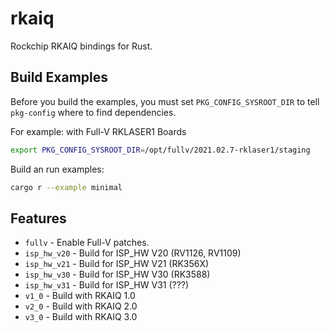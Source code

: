 rkaiq
=====

Rockchip RKAIQ bindings for Rust.

Build Examples
--------------

Before you build the examples, you must set `PKG_CONFIG_SYSROOT_DIR` 
to tell `pkg-config` where to find dependencies.

For example: with Full-V RKLASER1 Boards

```sh
export PKG_CONFIG_SYSROOT_DIR=/opt/fullv/2021.02.7-rklaser1/staging
```

Build an run examples:

```sh
cargo r --example minimal
```

Features
--------

- `fullv` - Enable Full-V patches.
- `isp_hw_v20` - Build for ISP_HW V20 (RV1126, RV1109)
- `isp_hw_v21` - Build for ISP_HW V21 (RK356X)
- `isp_hw_v30` - Build for ISP_HW V30 (RK3588)
- `isp_hw_v31` - Build for ISP_HW V31 (???)
- `v1_0` - Build with RKAIQ 1.0
- `v2_0` - Build with RKAIQ 2.0
- `v3_0` - Build with RKAIQ 3.0
